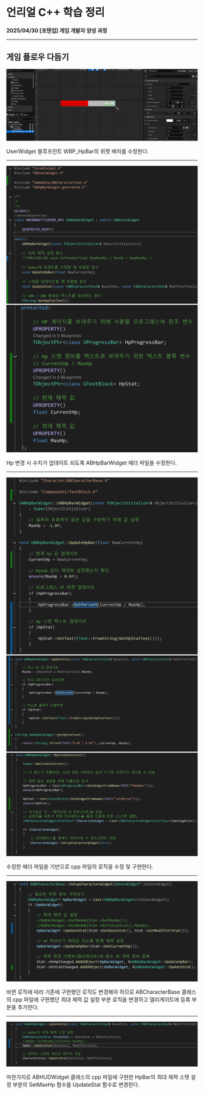 # 언리얼 C++ 학습 정리

**2025/04/30 [포텐업] 게임 개발자 양성 과정**

---

## 게임 플로우 다듬기

<img src= "https://github.com/KwonJeHan/Study-cpp/blob/main/img/UECPP/387.ModifyWBP_HpBar.png">

UserWidget 블루프린트 WBP_HpBar의 위젯 배치를 수정한다.

---

<img src= "https://github.com/KwonJeHan/Study-cpp/blob/main/img/UECPP/388.ModifyABHpBarWidget.h1.png">

<img src= "https://github.com/KwonJeHan/Study-cpp/blob/main/img/UECPP/389.ModifyABHpBarWidget.h2.png">

Hp 변경 시 수치가 업데이트 되도록 ABHpBarWidget 헤더 파일을 수정한다.

---

<img src= "https://github.com/KwonJeHan/Study-cpp/blob/main/img/UECPP/390.ModifyABHpBarWidget.cpp1.png">

<img src= "https://github.com/KwonJeHan/Study-cpp/blob/main/img/UECPP/391.ModifyABHpBarWidget.cpp2.png">

<img src= "https://github.com/KwonJeHan/Study-cpp/blob/main/img/UECPP/392.ModifyABHpBarWidget.cpp3.png">

수정한 헤더 파일을 기반으로 cpp 파일의 로직을 수정 및 구현한다.

---

<img src= "https://github.com/KwonJeHan/Study-cpp/blob/main/img/UECPP/393.ModifyABCharacterBase.cpp.png">

바뀐 로직에 따라 기존에 구현했던 로직도 변경해야 하므로 ABCharacterBase 클래스의 cpp 파일에 구현했던 최대 체력 값 설정 부분 로직을 변경하고 델리게이트에 등록 부분을 추가한다.

---

<img src= "https://github.com/KwonJeHan/Study-cpp/blob/main/img/UECPP/394.ModifyABHUDWidget.cpp.png">

마찬가지로 ABHUDWidget 클래스의 cpp 파일에 구현한 HpBar의 최대 체력 스탯 설정 부분의 SetMaxHp 함수를 UpdateStat 함수로 변경한다.

